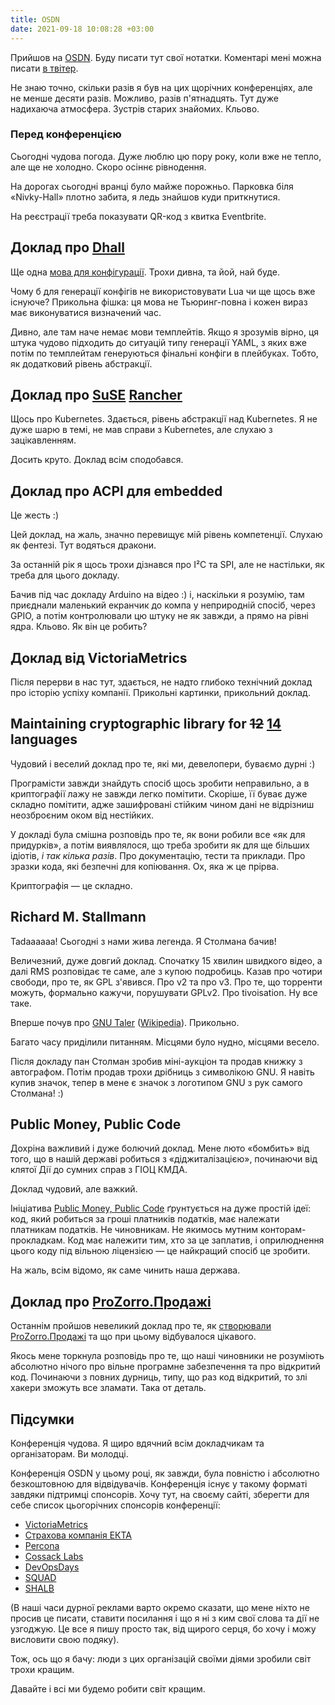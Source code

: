 ```yaml
---
title: OSDN
date: 2021-09-18 10:08:28 +03:00
---
```


Прийшов на [OSDN][1]. Буду писати тут свої нотатки.
Коментарі мені можна писати [в твітер][6].

Не знаю точно, скільки разів я був на цих щорічних конференціях, але не менше десяти разів. Можливо, разів п'ятнадцять. Тут дуже надихаюча атмосфера. Зустрів старих знайомих. Кльово.


### Перед конференцією

Сьогодні чудова погода. Дуже люблю цю пору року, коли вже не тепло, але ще не холодно. Скоро осіннє рівнодення.

На дорогах сьогодні вранці було майже порожньо. Парковка біля «Nivky-Hall» плотно забита, я ледь знайшов куди приткнутися.

На реєстрації треба показувати QR-код з квитка Eventbrite.


Доклад про [Dhall][2]
---------------------

Ще одна [мова для конфігурації][3]. Трохи дивна, та йой, най буде.

Чому б для генерації конфігів не використовувати Lua чи ще щось вже існуюче? Прикольна фішка: ця мова не Тьюринг-повна і кожен вираз має виконуватися визначений час.

Дивно, але там наче немає мови темплейтів. Якщо я зрозумів вірно, ця штука чудово підходить до ситуацій типу генерації YAML, з яких вже потім по темплейтам генеруються фінальні конфіги в плейбуках. Тобто, як додатковий рівень абстракції.


Доклад про [SuSE][5] [Rancher][4]
---------------------------------

Щось про Kubernetes. Здається, рівень абстракції над Kubernetes. Я не дуже шарю в темі, не мав справи з Kubernetes, але слухаю з зацікавленням.

Досить круто. Доклад всім сподобався.


Доклад про ACPI для embedded
----------------------------

Це жесть :)

Цей доклад, на жаль, значно перевищує мій рівень компетенції. Слухаю як фентезі. Тут водяться дракони.

За останній рік я щось трохи дізнався про I²C та SPI, але не настільки, як треба для цього докладу.

Бачив під час докладу Arduino на відео :) і, наскільки я розумію, там приєднали маленький екранчик до компа у неприродній спосіб, через GPIO, а потім контролювали цю штуку не як завжди, а прямо на рівні ядра. Кльово. Як він це робить?


Доклад від VictoriaMetrics
--------------------------

Після перерви в нас тут, здається, не надто глибоко технічний доклад про історію успіху компанії. Прикольні картинки, прикольний доклад.


Maintaining cryptographic library for <del>12</del> <ins>14</ins> languages
---------------------------------------------------------------------------

Чудовий і веселий доклад про те, які ми, девелопери, буваємо дурні :)

Програмісти завжди знайдуть спосіб щось зробити неправильно, а в криптографії лажу не завжди легко помітити. Скоріше, її буває дуже складно помітити, адже зашифровані стійким чином дані не відрізниш неозброєним оком від нестійких.

У докладі була смішна розповідь про те, як вони робили все «як для придурків», а потім виявлялося, що треба зробити як для ще більших ідіотів, _і так кілька разів_. Про документацію, тести та приклади. Про зразки кода, які безпечні для копіювання. Ох, яка ж це прірва.

Криптографія — це складно.


Richard M. Stallmann
--------------------

Tadaaaaaa! Сьогодні з нами жива легенда. Я Столмана бачив!

Величезний, дуже довгий доклад. Спочатку 15 хвилин швидкого відео, а далі RMS розповідає те саме, але з купою подробиць. Казав про чотири свободи, про те, як GPL з'явився. Про v2 та про v3. Про те, що торренти можуть, формально кажучи, порушувати GPLv2. Про tivoisation. Ну все таке.

Вперше почув про [GNU Taler][7] ([Wikipedia][8]). Прикольно.

Багато часу приділили питанням. Місцями було нудно, місцями весело.

Після докладу пан Столман зробив міні-аукціон та продав книжку з автографом. Потім продав трохи дрібниць з символікою GNU. Я навіть купив значок, тепер в мене є значок з логотипом GNU з рук самого Столмана! :)


Public Money, Public Code
-------------------------

Дохріна важливий і дуже болючий доклад. Мене люто «бомбить» від того, що в нашій державі робиться з «діджиталізацією», починаючи від клятої Дії до сумних справ з ГІОЦ КМДА.

Доклад чудовий, але важкий.

Ініціатива [Public Money, Public Code][9] ґрунтується на дуже простій ідеї: код, який робиться за гроші платників податків, має належати платникам податків. Не чиновникам. Не якимось мутним конторам-прокладкам. Код має належити тим, хто за це заплатив, і оприлюднення цього коду під вільною ліцензією — це найкращий спосіб це зробити.

На жаль, всім відомо, як саме чинить наша держава. 


Доклад про [ProZorro.Продажі][10]
---------------------------------

Останнім пройшов невеликий доклад про те, як [створювали ProZorro.Продажі][11] та що при цьому відбувалося цікавого.

Якось мене торкнула розповідь про те, що наші чиновники не розуміють абсолютно нічого про вільне програмне забезпечення та про відкритий код. Починаючи з повних дурниць, типу, що раз код відкритий, то злі хакери зможуть все зламати. Така от деталь.


Підсумки
--------

Конференція чудова. Я щиро вдячний всім докладчикам та організаторам. Ви молодці.

Конференція OSDN у цьому році, як завжди, була повністю і абсолютно безкоштовною для відвідувачів. Конференція існує у такому форматі завдяки підтримці спонсорів. Хочу тут, на своєму сайті, зберегти для себе список цьогорічних спонсорів конференції:

 - [VictoriaMetrics](https://victoriametrics.com/)
 - [Страхова компанія ЕКТА](https://ekta.insure/)
 - [Percona](https://www.percona.com/)
 - [Cossack Labs](https://www.cossacklabs.com/)
 - [DevOpsDays](https://devopsdays.com.ua/)
 - [SQUAD](https://squad.ua/)
 - [SHALB](https://www.shalb.com/)

(В наші часи дурної реклами варто окремо сказати, що мене ніхто не просив це писати, ставити посилання і що я ні з ким свої слова та дії не узгоджую. Це все я пишу просто так, від щирого серця, бо хочу і можу висловити свою подяку).

Тож, ось що я бачу: люди з цих організацій своїми діями зробили світ трохи кращим.

Давайте і всі ми будемо робити світ кращим.


[1]: https://osdn.org.ua/
[2]: https://dhall-lang.org/
[3]: https://github.com/dhall-lang/dhall-lang
[4]: https://rancher.com/
[5]: https://www.suse.com/products/suse-rancher/
[6]: https://twitter.com/kastaneda/status/1439121568874045442
[7]: https://taler.net/en/
[8]: https://en.wikipedia.org/wiki/GNU_Taler
[9]: https://publiccode.eu/
[10]: https://prozorro.sale/
[11]: https://gitlab.prozorro.sale/explore/projects
